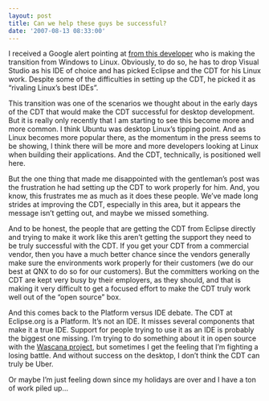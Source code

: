 ```yaml
---
layout: post
title: Can we help these guys be successful?
date: '2007-08-13 08:33:00'
---
```



I received a Google alert pointing at [from this developer](http://www.jcornwall.me.uk/2007/08/from-visual-studio-to-eclipse/) who is making the transition from Windows to Linux. Obviously, to do so, he has to drop Visual Studio as his IDE of choice and has picked Eclipse and the CDT for his Linux work. Despite some of the difficulties in setting up the CDT, he picked it as “rivaling Linux’s best IDEs”.

This transition was one of the scenarios we thought about in the early days of the CDT that would make the CDT successful for desktop development. But it is really only recently that I am starting to see this become more and more common. I think Ubuntu was desktop Linux’s tipping point. And as Linux becomes more popular there, as the momentum in the press seems to be showing, I think there will be more and more developers looking at Linux when building their applications. And the CDT, technically, is positioned well here.

But the one thing that made me disappointed with the gentleman’s post was the frustration he had setting up the CDT to work properly for him. And, you know, this frustrates me as much as it does these people. We’ve made long strides at improving the CDT, especially in this area, but it appears the message isn’t getting out, and maybe we missed something.

And to be honest, the people that are getting the CDT from Eclipse directly and trying to make it work like this aren’t getting the support they need to be truly successful with the CDT. If you get your CDT from a commercial vendor, then you have a much better chance since the vendors generally make sure the environments work properly for their customers (we do our best at QNX to do so for our customers). But the committers working on the CDT are kept very busy by their employers, as they should, and that is making it very difficult to get a focused effort to make the CDT truly work well out of the “open source” box.

And this comes back to the Platform versus IDE debate. The CDT at Eclipse.org is a Platform. It’s not an IDE. It misses several components that make it a true IDE. Support for people trying to use it as an IDE is probably the biggest one missing. I’m trying to do something about it in open source with the [Wascana project](http://wascana.sourceforge.net/), but sometimes I get the feeling that I’m fighting a losing battle. And without success on the desktop, I don’t think the CDT can truly be Uber.

Or maybe I’m just feeling down since my holidays are over and I have a ton of work piled up…


